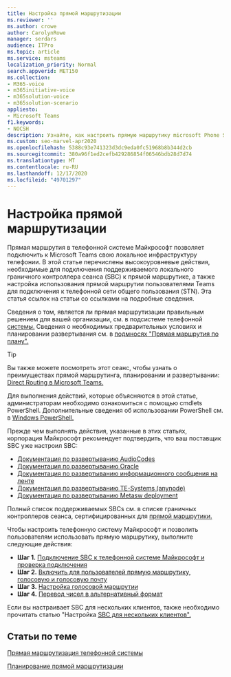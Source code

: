 ```yaml
---
title: Настройка прямой маршрутизации
ms.reviewer: ''
ms.author: crowe
author: CarolynRowe
manager: serdars
audience: ITPro
ms.topic: article
ms.service: msteams
localization_priority: Normal
search.appverid: MET150
ms.collection:
- M365-voice
- m365initiative-voice
- m365solution-voice
- m365solution-scenario
appliesto:
- Microsoft Teams
f1.keywords:
- NOCSH
description: Узнайте, как настроить прямую маршрутику microsoft Phone System для подключения локальной инфраструктуры телефонии к Microsoft Teams.
ms.custom: seo-marvel-apr2020
ms.openlocfilehash: 5388c93e741323d3dc9eda0fc51968b8b344d2cb
ms.sourcegitcommit: 380a96f1ed2cefb429286854f06546bdb28d7d74
ms.translationtype: MT
ms.contentlocale: ru-RU
ms.lasthandoff: 12/17/2020
ms.locfileid: "49701297"
---
```

# <a name="configure-direct-routing"></a>Настройка прямой маршрутизации

Прямая маршрутия в телефонной системе Майкрософт позволяет подключить к Microsoft Teams свою локальное инфраструктуру телефонии. В этой статье перечислены высокоуровневые действия, необходимые для подключения поддерживаемого локального граничного контроллера сеанса (SBC) к прямой маршрутике, а также настройка использования прямой маршрутии пользователями Teams для подключения к телефонной сети общего пользования (STN). Эта статья ссылок на статьи со ссылками на подробные сведения.  

Сведения о том, является ли прямая маршрутизации правильным решением для вашей организации, см. в подсистеме телефонной [системы.](direct-routing-landing-page.md) Сведения о необходимых предварительных условиях и планировании развертывания см. в [подмносях "Прямая маршрутия по плану".](direct-routing-plan.md)

> [!Tip]
> Вы также можете посмотреть этот сеанс, чтобы узнать о преимуществах прямой маршрутинга, планировании и развертывании: [Direct Routing в Microsoft Teams.](https://aka.ms/teams-direct-routing)

Для выполнения действий, которые объясняются в этой статье, администраторам необходимо ознакомиться с помощью cmdlets PowerShell. Дополнительные сведения об использовании PowerShell см. в [Windows PowerShell.](https://docs.microsoft.com/SkypeForBusiness/set-up-your-computer-for-windows-powershell/set-up-your-computer-for-windows-powershell) 

Прежде чем выполнять действия, указанные в этих статьях, корпорация Майкрософт рекомендует подтвердить, что ваш поставщик SBC уже настроил SBC: 

- [Документация по развертыванию AudioCodes](https://www.audiocodes.com/solutions-products/products/products-for-microsoft-365/direct-routing-for-microsoft-teams)
- [Документация по развертыванию Oracle](https://www.oracle.com/industries/communications/enterprise-session-border-controller/microsoft.html)
- [Документация по развертыванию информационного сообщения на ленте](https://ribboncommunications.com/solutions/enterprise-solutions/microsoft-solutions/direct-routing-microsoft-teams-calling)
- [Документация по развертыванию TE-Systems (anynode)](https://www.anynode.de/anynode-and-microsoft-teams/)
- [Документация по развертыванию Metasw deployment](https://www.metaswitch.com/products/core-network/perimeta-sbc)

Полный список поддерживаемых SBCs см. в списке граничных контроллеров сеанса, сертифицированных для [прямой маршрутики.](direct-routing-border-controllers.md)

Чтобы настроить телефонную систему Майкрософт и позволить пользователям использовать прямую маршрутику, выполните следующие действия: 

- **Шаг 1.** [Подключение SBC к телефонной системе Майкрософт и проверка подключения](direct-routing-connect-the-sbc.md)
- **Шаг 2.** [Включить для пользователей прямую маршрутику, голосовую и голосовую почту](direct-routing-enable-users.md)
- **Шаг 3.** [Настройка голосовой маршрутии](direct-routing-voice-routing.md)
- **Шаг 4.** [Перевод чисел в альтернативный формат](direct-routing-translate-numbers.md) 

Если вы настраивает SBC для нескольких клиентов, также необходимо прочитать статью "Настройка [SBC для нескольких клиентов".](direct-routing-sbc-multiple-tenants.md)


## <a name="related-topics"></a>Статьи по теме

[Прямая маршрутизация телефонной системы](direct-routing-landing-page.md)

[Планирование прямой маршрутизации](direct-routing-plan.md)

